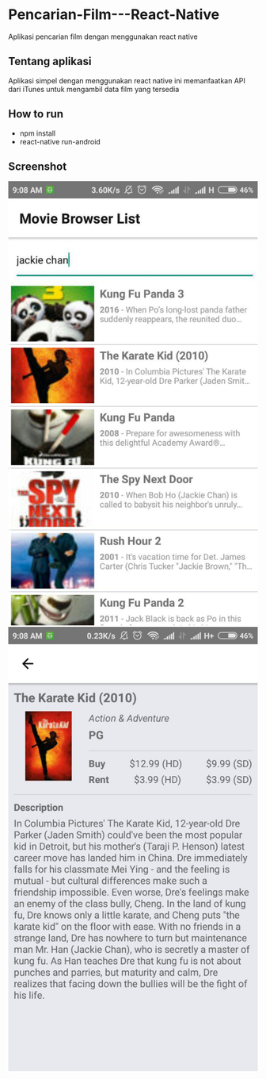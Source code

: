 # Pencarian-Film---React-Native
Aplikasi pencarian film dengan menggunakan react native

## Tentang aplikasi

Aplikasi simpel dengan menggunakan react native ini memanfaatkan API dari iTunes untuk mengambil data film yang tersedia

## How to run
* npm install
* react-native run-android

## Screenshot
![Alt text](photo_2017-11-04_09-18-56.jpg?raw=true "1")
![Alt text](photo_2017-11-04_09-19-00.jpg?raw=true "2")
